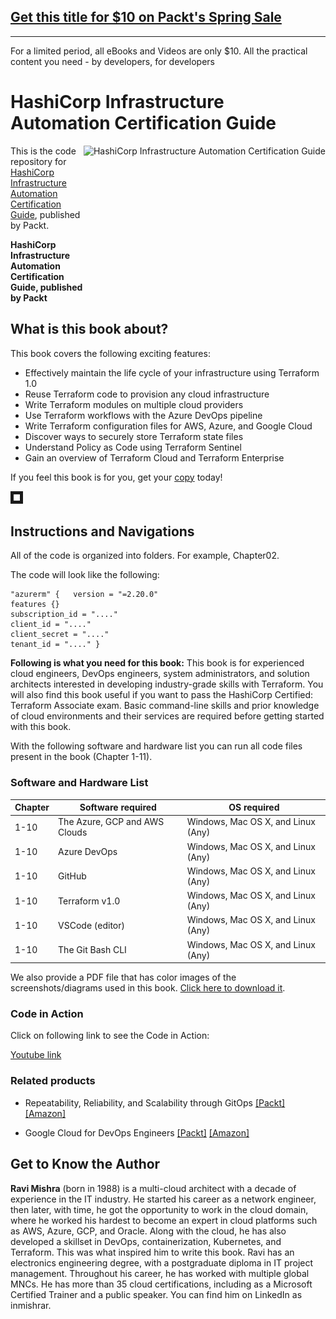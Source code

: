 ## [Get this title for $10 on Packt's Spring Sale](https://www.packt.com/B16919?utm_source=github&utm_medium=packt-github-repo&utm_campaign=spring_10_dollar_2022)
-----
For a limited period, all eBooks and Videos are only $10. All the practical content you need \- by developers, for developers

# HashiCorp Infrastructure Automation Certification Guide

<a href="https://www.packtpub.com/in/cloud-networking/hashicorp-infrastructure-automation-terraform-associate-exam-guide?utm_source=github&utm_medium=repository&utm_campaign=9781786461629"><img src="https://www.packtpub.com/media/catalog/product/cache/4cdce5a811acc0d2926d7f857dceb83b/9/7/9781800565975-original_296.jpeg" alt="HashiCorp Infrastructure Automation Certification Guide" height="256px" align="right"></a>

This is the code repository for [HashiCorp Infrastructure Automation Certification Guide](https://www.packtpub.com/in/cloud-networking/hashicorp-infrastructure-automation-terraform-associate-exam-guide?utm_source=github&utm_medium=repository&utm_campaign=9781786461629), published by Packt.

**HashiCorp Infrastructure Automation Certification Guide, published by Packt**

## What is this book about?

This book covers the following exciting features:

* Effectively maintain the life cycle of your infrastructure using Terraform 1.0
* Reuse Terraform code to provision any cloud infrastructure
* Write Terraform modules on multiple cloud providers
* Use Terraform workflows with the Azure DevOps pipeline
* Write Terraform configuration files for AWS, Azure, and Google Cloud
* Discover ways to securely store Terraform state files
* Understand Policy as Code using Terraform Sentinel
* Gain an overview of Terraform Cloud and Terraform Enterprise

If you feel this book is for you, get your [copy](https://www.amazon.com/dp/1800565976) today!

<a href="https://www.packtpub.com/?utm_source=github&utm_medium=banner&utm_campaign=GitHubBanner"><img src="https://raw.githubusercontent.com/PacktPublishing/GitHub/master/GitHub.png" 
alt="https://www.packtpub.com/" border="5" /></a>

## Instructions and Navigations
All of the code is organized into folders. For example, Chapter02.

The code will look like the following:
```
"azurerm" {   version = "=2.20.0"   
features {}
subscription_id = "...."   
client_id = "...."   
client_secret = "...."   
tenant_id = "...." } 
```

**Following is what you need for this book:**
This book is for experienced cloud engineers, DevOps engineers, system administrators, and solution architects interested in developing industry-grade skills with Terraform. You will also find this book useful if you want to pass the HashiCorp Certified: Terraform Associate exam. Basic command-line skills and prior knowledge of cloud environments and their services are required before getting started with this book.

With the following software and hardware list you can run all code files present in the book (Chapter 1-11).
### Software and Hardware List
| Chapter | Software required | OS required |
| -------- | ------------------------------------ | ----------------------------------- |
| 1-10 | The Azure, GCP and AWS Clouds | Windows, Mac OS X, and Linux (Any) |
| 1-10 | Azure DevOps | Windows, Mac OS X, and Linux (Any) |
| 1-10 | GitHub | Windows, Mac OS X, and Linux (Any) |
| 1-10 | Terraform v1.0 | Windows, Mac OS X, and Linux (Any) |
| 1-10 | VSCode (editor) | Windows, Mac OS X, and Linux (Any) |
| 1-10 | The Git Bash CLI | Windows, Mac OS X, and Linux (Any) |


We also provide a PDF file that has color images of the screenshots/diagrams used in this book. [Click here to download it](https://www.packtpub.com/sites/default/files/downloads/9781800565975_ColorImages.pdf).

### Code in Action
Click on following link to see the Code in Action:

[Youtube link](https://bit.ly/3wrqAoP)


### Related products
* Repeatability, Reliability, and Scalability through GitOps [[Packt]](https://www.packtpub.com/product/repeatability-reliability-and-scalability-through-gitops/9781801077798?utm_source=github&utm_medium=repository&utm_campaign=9781801077798) [[Amazon]](https://www.amazon.com/dp/1801077797)

* Google Cloud for DevOps Engineers [[Packt]](https://www.packtpub.com/product/google-cloud-for-devops-engineers/9781839218019?utm_source=github&utm_medium=repository&utm_campaign=9781839218019) [[Amazon]](https://www.amazon.com/dp/1839218010)

## Get to Know the Author
**Ravi Mishra**
(born in 1988) is a multi-cloud architect with a decade of experience in the IT industry. He started his career as a network engineer, then later, with time, he got the opportunity to work in the cloud domain, where he worked his hardest to become an expert in cloud platforms such as AWS, Azure, GCP, and Oracle. Along with the cloud, he has also developed a skillset in DevOps, containerization, Kubernetes, and Terraform. This was what inspired him to write this book.
Ravi has an electronics engineering degree, with a postgraduate diploma in IT project management.
Throughout his career, he has worked with multiple global MNCs.
He has more than 35 cloud certifications, including as a Microsoft Certified Trainer and a public speaker. You can find him on LinkedIn as inmishrar.



